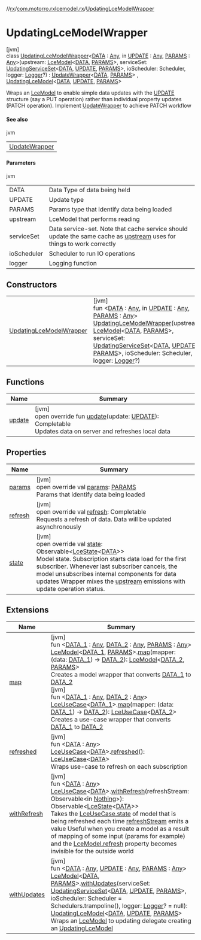 //[rx](../../../index.md)/[com.motorro.rxlcemodel.rx](../index.md)/[UpdatingLceModelWrapper](index.md)

# UpdatingLceModelWrapper

[jvm]\
class [UpdatingLceModelWrapper](index.md)&lt;[DATA](index.md) : [Any](https://kotlinlang.org/api/latest/jvm/stdlib/kotlin/-any/index.html), in [UPDATE](index.md) : [Any](https://kotlinlang.org/api/latest/jvm/stdlib/kotlin/-any/index.html), [PARAMS](index.md) : [Any](https://kotlinlang.org/api/latest/jvm/stdlib/kotlin/-any/index.html)&gt;(upstream: [LceModel](../-lce-model/index.md)&lt;[DATA](index.md), [PARAMS](index.md)&gt;, serviceSet: [UpdatingServiceSet](../../com.motorro.rxlcemodel.rx.service/-updating-service-set/index.md)&lt;[DATA](index.md), [UPDATE](index.md), [PARAMS](index.md)&gt;, ioScheduler: Scheduler, logger: [Logger](../../../../common/com.motorro.rxlcemodel.common/-logger/index.md)?) : [UpdateWrapper](../-update-wrapper/index.md)&lt;[DATA](index.md), [PARAMS](index.md)&gt; , [UpdatingLceModel](../-updating-lce-model/index.md)&lt;[DATA](index.md), [UPDATE](index.md), [PARAMS](index.md)&gt; 

Wraps an [LceModel](../-lce-model/index.md) to enable simple data updates with the [UPDATE](index.md) structure (say a PUT operation) rather than individual property updates (PATCH operation). Implement [UpdateWrapper](../-update-wrapper/index.md) to achieve PATCH workflow

#### See also

jvm

| |
|---|
| [UpdateWrapper](../-update-wrapper/index.md) |

#### Parameters

jvm

| | |
|---|---|
| DATA | Data Type of data being held |
| UPDATE | Update type |
| PARAMS | Params type that identify data being loaded |
| upstream | LceModel that performs reading |
| serviceSet | Data service-set. Note that cache service should update the same cache as [upstream](../../../../rx/com.motorro.rxlcemodel.rx/-updating-lce-model-wrapper/upstream.md) uses for things to work correctly |
| ioScheduler | Scheduler to run IO operations |
| logger | Logging function |

## Constructors

| | |
|---|---|
| [UpdatingLceModelWrapper](-updating-lce-model-wrapper.md) | [jvm]<br>fun &lt;[DATA](index.md) : [Any](https://kotlinlang.org/api/latest/jvm/stdlib/kotlin/-any/index.html), in [UPDATE](index.md) : [Any](https://kotlinlang.org/api/latest/jvm/stdlib/kotlin/-any/index.html), [PARAMS](index.md) : [Any](https://kotlinlang.org/api/latest/jvm/stdlib/kotlin/-any/index.html)&gt; [UpdatingLceModelWrapper](-updating-lce-model-wrapper.md)(upstream: [LceModel](../-lce-model/index.md)&lt;[DATA](index.md), [PARAMS](index.md)&gt;, serviceSet: [UpdatingServiceSet](../../com.motorro.rxlcemodel.rx.service/-updating-service-set/index.md)&lt;[DATA](index.md), [UPDATE](index.md), [PARAMS](index.md)&gt;, ioScheduler: Scheduler, logger: [Logger](../../../../common/com.motorro.rxlcemodel.common/-logger/index.md)?) |

## Functions

| Name | Summary |
|---|---|
| [update](update.md) | [jvm]<br>open override fun [update](update.md)(update: [UPDATE](index.md)): Completable<br>Updates data on server and refreshes local data |

## Properties

| Name | Summary |
|---|---|
| [params](../-lce-model/params.md) | [jvm]<br>open override val [params](../-lce-model/params.md): [PARAMS](index.md)<br>Params that identify data being loaded |
| [refresh](../-lce-use-case/refresh.md) | [jvm]<br>open override val [refresh](../-lce-use-case/refresh.md): Completable<br>Requests a refresh of data. Data will be updated asynchronously |
| [state](../-update-wrapper/state.md) | [jvm]<br>open override val [state](../-update-wrapper/state.md): Observable&lt;[LceState](../../../../lce/lce/com.motorro.rxlcemodel.lce/-lce-state/index.md)&lt;[DATA](index.md)&gt;&gt;<br>Model state. Subscription starts data load for the first subscriber. Whenever last subscriber cancels, the model unsubscribes internal components for data updates Wrapper mixes the [upstream](../../../../rx/com.motorro.rxlcemodel.rx/-update-wrapper/upstream.md) emissions with update operation status. |

## Extensions

| Name | Summary |
|---|---|
| [map](../map.md) | [jvm]<br>fun &lt;[DATA_1](../map.md) : [Any](https://kotlinlang.org/api/latest/jvm/stdlib/kotlin/-any/index.html), [DATA_2](../map.md) : [Any](https://kotlinlang.org/api/latest/jvm/stdlib/kotlin/-any/index.html), [PARAMS](../map.md) : [Any](https://kotlinlang.org/api/latest/jvm/stdlib/kotlin/-any/index.html)&gt; [LceModel](../-lce-model/index.md)&lt;[DATA_1](../map.md), [PARAMS](../map.md)&gt;.[map](../map.md)(mapper: (data: [DATA_1](../map.md)) -&gt; [DATA_2](../map.md)): [LceModel](../-lce-model/index.md)&lt;[DATA_2](../map.md), [PARAMS](../map.md)&gt;<br>Creates a model wrapper that converts [DATA_1](../map.md) to [DATA_2](../map.md)<br>[jvm]<br>fun &lt;[DATA_1](../map.md) : [Any](https://kotlinlang.org/api/latest/jvm/stdlib/kotlin/-any/index.html), [DATA_2](../map.md) : [Any](https://kotlinlang.org/api/latest/jvm/stdlib/kotlin/-any/index.html)&gt; [LceUseCase](../-lce-use-case/index.md)&lt;[DATA_1](../map.md)&gt;.[map](../map.md)(mapper: (data: [DATA_1](../map.md)) -&gt; [DATA_2](../map.md)): [LceUseCase](../-lce-use-case/index.md)&lt;[DATA_2](../map.md)&gt;<br>Creates a use-case wrapper that converts [DATA_1](../map.md) to [DATA_2](../map.md) |
| [refreshed](../refreshed.md) | [jvm]<br>fun &lt;[DATA](../refreshed.md) : [Any](https://kotlinlang.org/api/latest/jvm/stdlib/kotlin/-any/index.html)&gt; [LceUseCase](../-lce-use-case/index.md)&lt;[DATA](../refreshed.md)&gt;.[refreshed](../refreshed.md)(): [LceUseCase](../-lce-use-case/index.md)&lt;[DATA](../refreshed.md)&gt;<br>Wraps use-case to refresh on each subscription |
| [withRefresh](../with-refresh.md) | [jvm]<br>fun &lt;[DATA](../with-refresh.md) : [Any](https://kotlinlang.org/api/latest/jvm/stdlib/kotlin/-any/index.html)&gt; [LceUseCase](../-lce-use-case/index.md)&lt;[DATA](../with-refresh.md)&gt;.[withRefresh](../with-refresh.md)(refreshStream: Observable&lt;in [Nothing](https://kotlinlang.org/api/latest/jvm/stdlib/kotlin/-nothing/index.html)&gt;): Observable&lt;[LceState](../../../../lce/lce/com.motorro.rxlcemodel.lce/-lce-state/index.md)&lt;[DATA](../with-refresh.md)&gt;&gt;<br>Takes the [LceUseCase.state](../-lce-use-case/state.md) of model that is being refreshed each time [refreshStream](../with-refresh.md) emits a value Useful when you create a model as a result of mapping of some input (params for example) and the [LceModel.refresh](../../../../rx/com.motorro.rxlcemodel.rx/-lce-model/refresh.md) property becomes invisible for the outside world |
| [withUpdates](../with-updates.md) | [jvm]<br>fun &lt;[DATA](../with-updates.md) : [Any](https://kotlinlang.org/api/latest/jvm/stdlib/kotlin/-any/index.html), [UPDATE](../with-updates.md) : [Any](https://kotlinlang.org/api/latest/jvm/stdlib/kotlin/-any/index.html), [PARAMS](../with-updates.md) : [Any](https://kotlinlang.org/api/latest/jvm/stdlib/kotlin/-any/index.html)&gt; [LceModel](../-lce-model/index.md)&lt;[DATA](../with-updates.md), [PARAMS](../with-updates.md)&gt;.[withUpdates](../with-updates.md)(serviceSet: [UpdatingServiceSet](../../com.motorro.rxlcemodel.rx.service/-updating-service-set/index.md)&lt;[DATA](../with-updates.md), [UPDATE](../with-updates.md), [PARAMS](../with-updates.md)&gt;, ioScheduler: Scheduler = Schedulers.trampoline(), logger: [Logger](../../../../common/com.motorro.rxlcemodel.common/-logger/index.md)? = null): [UpdatingLceModel](../-updating-lce-model/index.md)&lt;[DATA](../with-updates.md), [UPDATE](../with-updates.md), [PARAMS](../with-updates.md)&gt;<br>Wraps an [LceModel](../-lce-model/index.md) to updating delegate creating an [UpdatingLceModel](../-updating-lce-model/index.md) |

